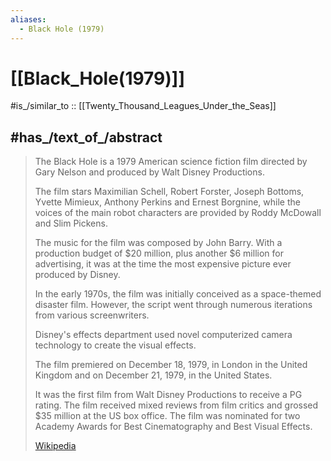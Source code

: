 ```yaml
---
aliases:
  - Black Hole (1979)
---
```



# [[Black_Hole(1979)]] 

#is_/similar_to :: [[Twenty_Thousand_Leagues_Under_the_Seas]] 

## #has_/text_of_/abstract 

> The Black Hole is a 1979 American science fiction film 
> directed by Gary Nelson and produced by Walt Disney Productions.
> 
> The film stars Maximilian Schell, Robert Forster, Joseph Bottoms, 
> Yvette Mimieux, Anthony Perkins and Ernest Borgnine, 
> while the voices of the main robot characters are provided by Roddy McDowall and Slim Pickens. 
> 
> The music for the film was composed by John Barry. 
> With a production budget of $20 million, plus another $6 million for advertising, 
> it was at the time the most expensive picture ever produced by Disney.
>
> In the early 1970s, the film was initially conceived as a space-themed disaster film. 
> However, the script went through numerous iterations from various screenwriters. 
> 
> Disney's effects department used novel computerized camera technology 
> to create the visual effects. 
> 
> The film premiered on December 18, 1979, in London in the United Kingdom 
> and on December 21, 1979, in the United States. 
> 
> It was the first film from Walt Disney Productions to receive a PG rating. 
> The film received mixed reviews from film critics and grossed $35 million at the US box office. 
> The film was nominated for two Academy Awards for Best Cinematography and Best Visual Effects.
>
> [Wikipedia](https://en.wikipedia.org/wiki/The%20Black%20Hole%20(1979%20film)) 




